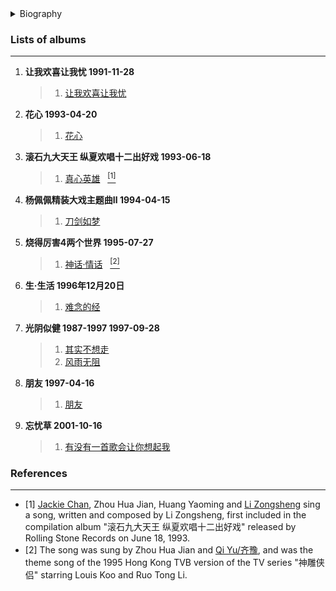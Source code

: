 <details>
<summary>Biography</summary>

![周华健/Emil Wakin Chau](https://thumbsnap.com/i/4WybdhXW.png)

?> Emil Wakin Chau, born on December 22, 1960 in Sai Ying Pun, Hong Kong, China, and originally from Chaonan District, Shantou City, Guangdong Province, is a Chinese Taiwanese male pop singer, musician and actor who graduated from Taiwan University. He entered the show business with his solo single "谁曾说过" in 1984.

</details>


### Lists of albums
---

1. **让我欢喜让我忧 1991-11-28**
    > 1. [让我欢喜让我忧](https://e1.pcloud.link/publink/show?code=XZRMC4ZVeggPzjqq6pduPDteMBtg4dWwU4y)
2. **花心 1993-04-20**
    > 1. [花心](https://e1.pcloud.link/publink/show?code=XZHMC4ZTG246eydTyHlMqu0Y3n6G7iiMCMX)
3. **滚石九大天王 纵夏欢唱十二出好戏 1993-06-18**
    > 1. [真心英雄](https://e1.pcloud.link/publink/show?code=XZlrP4Z1hmDTgjUlBYd0LGdM0RJUjFjssXk ':id=zhj_zxyx')&nbsp;&nbsp;&nbsp;[<sup>[1]</sup>](#refer-anchor-1) 
4. **杨佩佩精装大戏主题曲Ⅱ 1994-04-15**
    > 1. [刀剑如梦](https://e1.pcloud.link/publink/show?code=XZyMC4Zj4Q9vHcYQ65ff5OSLiXaUjHGSQnk)
5. **烧得厉害4两个世界 1995-07-27**
    > 1. [神话·情话](https://e1.pcloud.link/publink/show?code=XZFMC4Zw8x2YorCOjybTtPVKjmwkbUTJG8X ':id=zhj_shqh')&nbsp;&nbsp;&nbsp;[<sup>[2]</sup>](#refer-anchor-2) 
6. **生·生活 1996年12月20日**
    > 1. [难念的经](https://e1.pcloud.link/publink/show?code=XZJMC4ZQa5IP86JEFYp5bp1FM6QLHwrbuvy)
7. **光阴似健 1987-1997 1997-09-28**
    > 1. [其实不想走](https://e1.pcloud.link/publink/show?code=XZc9C4Zrdl1wRgzH7VJSIdTQIY6W5IcYASV)
    > 2. [风雨无阻](https://e1.pcloud.link/publink/show?code=XZ0MC4ZNIFgWTXlqrHGxczJ1iACSFgBYtLy)
8. **朋友 1997-04-16**
    > 1. [朋友](https://e1.pcloud.link/publink/show?code=XZXMC4ZRTSbRn6dO2XpUG2HgYpkALyHK8Xy)
9. **忘忧草 2001-10-16**
    > 1. [有没有一首歌会让你想起我](https://e1.pcloud.link/publink/show?code=XZ7MC4Z6HG0lw8OMXRPk7kp7es1m0HGCvY7)

### References
---
- <span id="refer-anchor-1">[1]</span> [Jackie Chan](./docs/artists/chenglong?id=cl_zxyx), Zhou Hua Jian, Huang Yaoming and [Li Zongsheng](./docs/artists/lizongsheng?id=lzs_zxyx) sing a song, written and composed by Li Zongsheng, first included in the compilation album "滚石九大天王 纵夏欢唱十二出好戏" released by Rolling Stone Records on June 18, 1993.
- <span id="refer-anchor-2">[2]</span> The song was sung by Zhou Hua Jian and [Qi Yu/齐豫](./docs/artists/qiyu?id=qy_shqh), and was the theme song of the 1995 Hong Kong TVB version of the TV series "神雕侠侣" starring Louis Koo and Ruo Tong Li.
